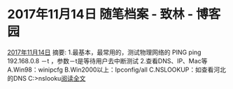 
# 2017年11月14日 随笔档案 - 致林 - 博客园






[2017年11月14日](https://www.cnblogs.com/bincoding/archive/2017/11/14.html)
摘要: 1.最基本，最常用的，测试物理网络的 PING ping 192.168.0.8 －t ，参数－t是等待用户去中断测试 2.查看DNS、IP、Mac等 A.Win98：winipcfg B.Win2000以上：Ipconfig/all C.NSLOOKUP：如查看河北的DNS C:\>nslooku[阅读全文](https://www.cnblogs.com/bincoding/p/7834128.html)

